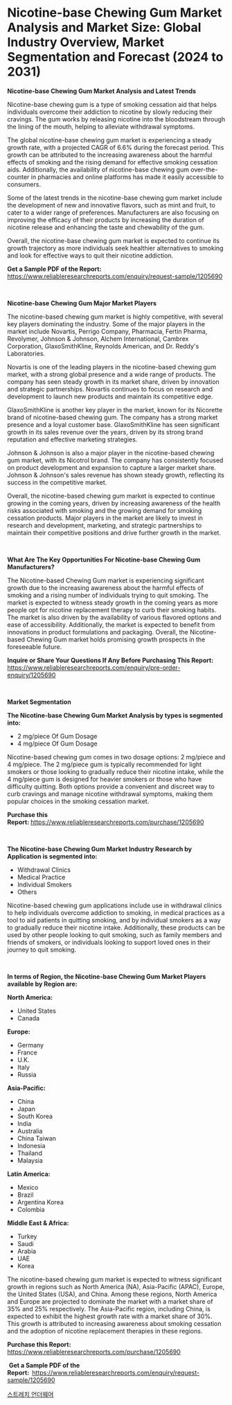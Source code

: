 <p><h1>Nicotine-base Chewing Gum Market Analysis and Market Size: Global Industry Overview, Market Segmentation and Forecast (2024 to 2031)</h1></p><p><strong>Nicotine-base Chewing Gum Market Analysis and Latest Trends</strong></p>
<p><p>Nicotine-base chewing gum is a type of smoking cessation aid that helps individuals overcome their addiction to nicotine by slowly reducing their cravings. The gum works by releasing nicotine into the bloodstream through the lining of the mouth, helping to alleviate withdrawal symptoms.</p><p>The global nicotine-base chewing gum market is experiencing a steady growth rate, with a projected CAGR of 6.6% during the forecast period. This growth can be attributed to the increasing awareness about the harmful effects of smoking and the rising demand for effective smoking cessation aids. Additionally, the availability of nicotine-base chewing gum over-the-counter in pharmacies and online platforms has made it easily accessible to consumers.</p><p>Some of the latest trends in the nicotine-base chewing gum market include the development of new and innovative flavors, such as mint and fruit, to cater to a wider range of preferences. Manufacturers are also focusing on improving the efficacy of their products by increasing the duration of nicotine release and enhancing the taste and chewability of the gum.</p><p>Overall, the nicotine-base chewing gum market is expected to continue its growth trajectory as more individuals seek healthier alternatives to smoking and look for effective ways to quit their nicotine addiction.</p></p>
<p><strong>Get a Sample PDF of the Report:&nbsp;</strong> <a href="https://www.reliableresearchreports.com/enquiry/request-sample/1205690">https://www.reliableresearchreports.com/enquiry/request-sample/1205690</a></p>
<p>&nbsp;</p>
<p><strong>Nicotine-base Chewing Gum Major Market Players</strong></p>
<p><p>The nicotine-based chewing gum market is highly competitive, with several key players dominating the industry. Some of the major players in the market include Novartis, Perrigo Company, Pharmacia, Fertin Pharma, Revolymer, Johnson & Johnson, Alchem International, Cambrex Corporation, GlaxoSmithKline, Reynolds American, and Dr. Reddy's Laboratories.</p><p>Novartis is one of the leading players in the nicotine-based chewing gum market, with a strong global presence and a wide range of products. The company has seen steady growth in its market share, driven by innovation and strategic partnerships. Novartis continues to focus on research and development to launch new products and maintain its competitive edge.</p><p>GlaxoSmithKline is another key player in the market, known for its Nicorette brand of nicotine-based chewing gum. The company has a strong market presence and a loyal customer base. GlaxoSmithKline has seen significant growth in its sales revenue over the years, driven by its strong brand reputation and effective marketing strategies.</p><p>Johnson & Johnson is also a major player in the nicotine-based chewing gum market, with its Nicotrol brand. The company has consistently focused on product development and expansion to capture a larger market share. Johnson & Johnson's sales revenue has shown steady growth, reflecting its success in the competitive market.</p><p>Overall, the nicotine-based chewing gum market is expected to continue growing in the coming years, driven by increasing awareness of the health risks associated with smoking and the growing demand for smoking cessation products. Major players in the market are likely to invest in research and development, marketing, and strategic partnerships to maintain their competitive positions and drive further growth in the market.</p></p>
<p>&nbsp;</p>
<p><strong>What Are The Key Opportunities For Nicotine-base Chewing Gum Manufacturers?</strong></p>
<p><p>The Nicotine-based Chewing Gum market is experiencing significant growth due to the increasing awareness about the harmful effects of smoking and a rising number of individuals trying to quit smoking. The market is expected to witness steady growth in the coming years as more people opt for nicotine replacement therapy to curb their smoking habits. The market is also driven by the availability of various flavored options and ease of accessibility. Additionally, the market is expected to benefit from innovations in product formulations and packaging. Overall, the Nicotine-based Chewing Gum market holds promising growth prospects in the foreseeable future.</p></p>
<p><strong>Inquire or Share Your Questions If Any Before Purchasing This Report:</strong> <a href="https://www.reliableresearchreports.com/enquiry/pre-order-enquiry/1205690">https://www.reliableresearchreports.com/enquiry/pre-order-enquiry/1205690</a></p>
<p>&nbsp;</p>
<p><strong>Market Segmentation</strong></p>
<p><strong>The Nicotine-base Chewing Gum Market Analysis by types is segmented into:</strong></p>
<p><ul><li>2 mg/piece Of Gum Dosage</li><li>4 mg/piece Of Gum Dosage</li></ul></p>
<p><p>Nicotine-based chewing gum comes in two dosage options: 2 mg/piece and 4 mg/piece. The 2 mg/piece gum is typically recommended for light smokers or those looking to gradually reduce their nicotine intake, while the 4 mg/piece gum is designed for heavier smokers or those who have difficulty quitting. Both options provide a convenient and discreet way to curb cravings and manage nicotine withdrawal symptoms, making them popular choices in the smoking cessation market.</p></p>
<p><strong>Purchase this Report:&nbsp;</strong><a href="https://www.reliableresearchreports.com/purchase/1205690">https://www.reliableresearchreports.com/purchase/1205690</a></p>
<p>&nbsp;</p>
<p><strong>The Nicotine-base Chewing Gum Market Industry Research by Application is segmented into:</strong></p>
<p><ul><li>Withdrawal Clinics</li><li>Medical Practice</li><li>Individual Smokers</li><li>Others</li></ul></p>
<p><p>Nicotine-based chewing gum applications include use in withdrawal clinics to help individuals overcome addiction to smoking, in medical practices as a tool to aid patients in quitting smoking, and by individual smokers as a way to gradually reduce their nicotine intake. Additionally, these products can be used by other people looking to quit smoking, such as family members and friends of smokers, or individuals looking to support loved ones in their journey to quit smoking.</p></p>
<p>&nbsp;</p>
<p><strong>In terms of Region, the Nicotine-base Chewing Gum Market Players available by Region are:</strong></p>
<p>
    <p> <strong> North America: </strong>
        <ul>
            <li>United States</li>
            <li>Canada</li>
        </ul>
        </p> 
    <p> <strong> Europe: </strong>
        <ul>
            <li>Germany</li>
            <li>France</li>
            <li>U.K.</li>
            <li>Italy</li>
            <li>Russia</li>
        </ul>
        </p> 
    <p> <strong> Asia-Pacific: </strong>
        <ul>
            <li>China</li>
            <li>Japan</li>
            <li>South Korea</li>
            <li>India</li>
            <li>Australia</li>
            <li>China Taiwan</li>
            <li>Indonesia</li>
            <li>Thailand</li>
            <li>Malaysia</li>
        </ul>
        </p> 
    <p> <strong> Latin America: </strong>
        <ul>
            <li>Mexico</li>
            <li>Brazil</li>
            <li>Argentina Korea</li>
            <li>Colombia</li>
        </ul>
        </p> 
    <p> <strong> Middle East & Africa: </strong>
        <ul>
            <li>Turkey</li>
            <li>Saudi</li>
            <li>Arabia</li>
            <li>UAE</li>
            <li>Korea</li>
        </ul>
    </p>
    </p>
<p><p>The nicotine-based chewing gum market is expected to witness significant growth in regions such as North America (NA), Asia-Pacific (APAC), Europe, the United States (USA), and China. Among these regions, North America and Europe are projected to dominate the market with a market share of 35% and 25% respectively. The Asia-Pacific region, including China, is expected to exhibit the highest growth rate with a market share of 30%. This growth is attributed to increasing awareness about smoking cessation and the adoption of nicotine replacement therapies in these regions.</p></p>
<p><strong>Purchase this Report: </strong><a href="https://www.reliableresearchreports.com/purchase/1205690">https://www.reliableresearchreports.com/purchase/1205690</a></p>
<p>&nbsp;<strong>Get a Sample PDF of the Report:&nbsp;&nbsp;</strong><a href="https://www.reliableresearchreports.com/enquiry/request-sample/1205690">https://www.reliableresearchreports.com/enquiry/request-sample/1205690</a></p>
<p><strong></strong></p>
<p><p><a href="https://github.com/trmesnao7959541/Market-Research-Report-List-1/blob/main/15644876815.md">스트레치 언더웨어</a></p></p>
